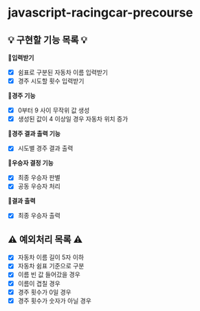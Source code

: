 # javascript-racingcar-precourse

## 💡 구현할 기능 목록 💡

**📍입력받기**

- [x] 쉼표로 구분된 자동차 이름 입력받기
- [x] 경주 시도할 횟수 입력받기

**📍경주 기능**

- [x] 0부터 9 사이 무작위 값 생성
- [x] 생성된 값이 4 이상일 경우 자동차 위치 증가

**📍경주 결과 출력 기능**

- [x] 시도별 경주 결과 출력

**📍우승자 결정 기능**

- [x] 최종 우승자 판별
- [x] 공동 우승자 처리

**📍결과 출력**

- [x] 최종 우승자 출력

## ⚠️ 예외처리 목록 ⚠️

- [x] 자동차 이름 길이 5자 이하
- [x] 자동차 쉼표 기준으로 구분
- [x] 이름 빈 값 들어갔을 경우
- [x] 이름이 겹칠 경우
- [x] 경주 횟수가 0일 경우
- [x] 경주 횟수가 숫자가 아닐 경우
